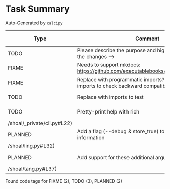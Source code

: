 # Task Summary

Auto-Generated by `calcipy`

| Type    | Comment                                                                                                  | Last Edit   | Source File                                                                                                                                                |
|---------|----------------------------------------------------------------------------------------------------------|-------------|------------------------------------------------------------------------------------------------------------------------------------------------------------|
| TODO    | Please describe the purpose and high-level explanation of the changes -->                                | 2023-02-02  | [.github/PULL_REQUEST_TEMPLATE.md:5](https://github.com/KyleKing/shoal/blame/77d95f47d8076a1baa333f242c220bdfa5d1666b/.github/PULL_REQUEST_TEMPLATE.md#L5) |
| FIXME   | Needs to support mkdocs: https://github.com/executablebooks/mdformat/issues/317                          | 2023-02-02  | [.pre-commit-config.yaml:49](https://github.com/KyleKing/shoal/blame/77d95f47d8076a1baa333f242c220bdfa5d1666b/.pre-commit-config.yaml#L49)                 |
| FIXME   | Replace with programmatic imports? Maybe explicit imports to check backward compatibility of public API? | 2023-02-02  | [scripts/check_imports.py:7](https://github.com/KyleKing/shoal/blame/77d95f47d8076a1baa333f242c220bdfa5d1666b/scripts/check_imports.py#L7)                 |
| TODO    | Replace with imports to test                                                                             | 2023-02-02  | [scripts/check_imports.py:14](https://github.com/KyleKing/shoal/blame/77d95f47d8076a1baa333f242c220bdfa5d1666b/scripts/check_imports.py#L14)               |
| TODO    | Pretty-print help with rich                                                                              | 2023-02-07  | [shoal/_private/cli.py:22](https://github.com/KyleKing/shoal/blame/main
/shoal/_private/cli.py#L22)                                                                                                                                                            |
| PLANNED | Add a flag (--debug & store_true) to print debugging information                                         | 2023-02-07  | [shoal/ling.py:32](https://github.com/KyleKing/shoal/blame/main
/shoal/ling.py#L32)                                                                                                                                                            |
| PLANNED | Add support for these additional arguments                                                               | 2023-02-07  | [shoal/tang.py:37](https://github.com/KyleKing/shoal/blame/main
/shoal/tang.py#L37)                                                                                                                                                            |

Found code tags for FIXME (2), TODO (3), PLANNED (2)

<!-- calcipy:skip_tags -->
